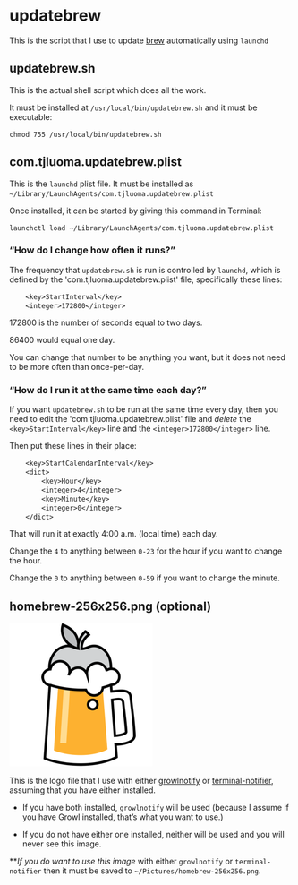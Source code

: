 # updatebrew
This is the script that I use to update [brew](https://brew.sh) automatically using `launchd`

## updatebrew.sh

This is the actual shell script which does all the work.

It must be installed at `/usr/local/bin/updatebrew.sh` and it must be executable:

	chmod 755 /usr/local/bin/updatebrew.sh


## com.tjluoma.updatebrew.plist

This is the `launchd` plist file. It must be installed as `~/Library/LaunchAgents/com.tjluoma.updatebrew.plist`

Once installed, it can be started by giving this command in Terminal:

	launchctl load ~/Library/LaunchAgents/com.tjluoma.updatebrew.plist


### “How do I change how often it runs?”

The frequency that `updatebrew.sh` is run is controlled by `launchd`, which is defined by the 'com.tjluoma.updatebrew.plist' file, specifically these lines:

```
	<key>StartInterval</key>
	<integer>172800</integer>
```

172800 is the number of seconds equal to two days.

86400 would equal one day.

You can change that number to be anything you want, but it does not need to be more often than once-per-day.

### “How do I run it at the same time each day?”

If you want `updatebrew.sh` to be run at the same time every day, then you need to edit the 'com.tjluoma.updatebrew.plist' file and _delete_ the `<key>StartInterval</key>` line and the `<integer>172800</integer>` line.

Then put these lines in their place:

```
	<key>StartCalendarInterval</key>
	<dict>
		<key>Hour</key>
		<integer>4</integer>
		<key>Minute</key>
		<integer>0</integer>
	</dict>
```

That will run it at exactly 4:00 a.m. (local time) each day.

Change the `4` to anything between `0-23` for the hour if you want to change the hour.

Change the `0` to anything between `0-59` if you want to change the minute.

## homebrew-256x256.png (optional)

![Homebrew Logo](homebrew-256x256.png)

This is the logo file that I use with either [growlnotify](http://growl.cachefly.net/GrowlNotify-2.1.zip) or [terminal-notifier](https://github.com/julienXX/terminal-notifier), assuming that you have either installed.

* If you have both installed, `growlnotify` will be used (because I assume if you have Growl installed, that’s what you want to use.)

* If you do not have either one installed, neither will be used and you will never see this image.

***If you do want to use this image* with either `growlnotify` or `terminal-notifier` then it must be saved to `~/Pictures/homebrew-256x256.png`.

